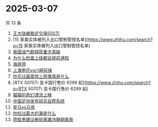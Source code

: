 # 2025-03-07

共 13 条

<!-- BEGIN ZHIHUSEARCH -->
<!-- 最后更新时间 Fri Mar 07 2025 07:11:58 GMT+0800 (China Standard Time) -->
1. [王大陆被裁定交保500万](https://www.zhihu.com/search?q=王大陆被裁定交保500万)
1. [15 家美实体被列入出口管制管控名单](https://www.zhihu.com/search?q=15 家美实体被列入出口管制管控名单)
1. [我国油气勘探获重大突破](https://www.zhihu.com/search?q=我国油气勘探获重大突破)
1. [为什么检查上级都会提前通知](https://www.zhihu.com/search?q=为什么检查上级都会提前通知)
1. [海底捞](https://www.zhihu.com/search?q=海底捞)
1. [上海申花vs川崎前锋](https://www.zhihu.com/search?q=上海申花vs川崎前锋)
1. [你见过最震惊三观事情是什么](https://www.zhihu.com/search?q=你见过最震惊三观事情是什么)
1. [RTX 5070Ti 显卡国行售价 6299 起](https://www.zhihu.com/search?q=RTX 5070Ti 显卡国行售价 6299 起)
1. [猫猫的奇幻漂流上映](https://www.zhihu.com/search?q=猫猫的奇幻漂流上映)
1. [中国足协发布球员自荐系统](https://www.zhihu.com/search?q=中国足协发布球员自荐系统)
1. [皇马vs马竞](https://www.zhihu.com/search?q=皇马vs马竞)
1. [你捡过最大的漏是什么](https://www.zhihu.com/search?q=你捡过最大的漏是什么)
1. [蒋胜男建议删除离婚冷静期条款](https://www.zhihu.com/search?q=蒋胜男建议删除离婚冷静期条款)
<!-- END ZHIHUSEARCH -->
